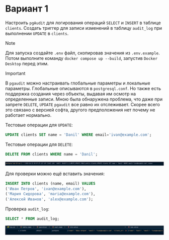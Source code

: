 # Вариант 1

Настроить `pgAudit` для логирования операций `SELECT` и `INSERT` в таблице `clients`. 
Создать триггер для записи изменений в таблицу `audit_log` при выполнении `UPDATE` в `clients`.

> [!NOTE]
> Для запуска создайте `.env` файл, скопировав значения из `.env.example`.
> Потом выполните команду `docker compose up --build`, запустив `Docker Desktop` перед этим. 

> [!IMPORTANT]
> В `pgaudit` можно настраивать глобальные параметры и локальные параметры. 
> Глобальные описываются в `postgresql.conf`. 
> Но также есть поддержка создания через объекты, выдавая им осмотр на определенные записи. 
> Мною была обнаружена проблема, что даже при запрете `DELETE`, `UPDATE` `pgaudit` все равно их отслеживает. 
> Скорее всего это связано с версией софта, другого предположения нет почему не работает нормально. 

Тестовые операции для `UPDATE`:

```sql
UPDATE clients SET name = 'Danil' WHERE email='ivan@example.com';
```

Тестовые операции для `DELETE`:

```sql
DELETE FROM clients WHERE name = 'Danil';
```

![img.png](images/1.png)

Для проверки можно ещё вставить значения:

```sql
INSERT INTO clients (name, email) VALUES 
('Иван Петров', 'ivan@example.com'),
('Мария Сидорова', 'maria@example.com'),
('Алексей Иванов', 'alex@example.com');
```

Проверка `audit_log`:

```sql
SELECT * FROM audit_log;
```

![img.png](images/2.png)
